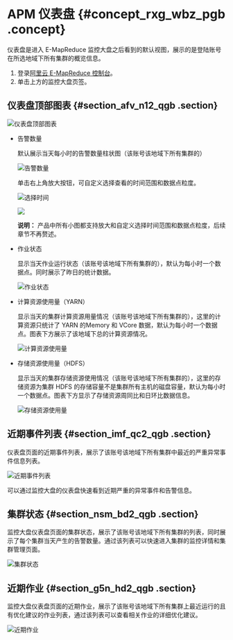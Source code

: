 # APM 仪表盘 {#concept_rxg_wbz_pgb .concept}

仪表盘是进入 E-MapReduce 监控大盘之后看到的默认视图，展示的是登陆账号在所选地域下所有集群的概览信息。

1.  登录[阿里云 E-MapReduce 控制台](https://emr.console.aliyun.com/)。
2.  单击上方的监控大盘页签。

## 仪表盘顶部图表 {#section_afv_n12_qgb .section}

![仪表盘顶部图表](http://static-aliyun-doc.oss-cn-hangzhou.aliyuncs.com/assets/img/122847/154996046838433_zh-CN.png)

-   告警数量

    默认展示当天每小时的告警数量柱状图（该账号该地域下所有集群的）

    ![告警数量](http://static-aliyun-doc.oss-cn-hangzhou.aliyuncs.com/assets/img/122847/154996046838434_zh-CN.png)

    单击右上角放大按钮，可自定义选择查看的时间范围和数据点粒度。

    ![选择时间](http://static-aliyun-doc.oss-cn-hangzhou.aliyuncs.com/assets/img/122847/154996046838435_zh-CN.png)

    ![](http://static-aliyun-doc.oss-cn-hangzhou.aliyuncs.com/assets/img/122847/154996046838436_zh-CN.png)

    **说明：** 产品中所有小图都支持放大和自定义选择时间范围和数据点粒度，后续章节不再赘述。

-   作业状态

    显示当天作业运行状态（该账号该地域下所有集群的），默认为每小时一个数据点。同时展示了昨日的统计数据。

    ![作业状态](http://static-aliyun-doc.oss-cn-hangzhou.aliyuncs.com/assets/img/122847/154996046838437_zh-CN.png)

-   计算资源使用量（YARN）

    显示当天的集群计算资源用量情况（该账号该地域下所有集群的），这里的计算资源只统计了 YARN 的Memory 和 VCore 数据，默认为每小时一个数据点。图表下方展示了该地域下总的计算资源情况。

    ![计算资源使用量](http://static-aliyun-doc.oss-cn-hangzhou.aliyuncs.com/assets/img/122847/154996046838438_zh-CN.png)

-   存储资源使用量（HDFS）

    显示当天的集群存储资源使用情况（该账号该地域下所有集群的），这里的存储资源为集群 HDFS 的存储容量不是集群所有主机的磁盘容量，默认为每小时一个数据点。图表下方显示了存储资源周同比和日环比数据信息。

    ![存储资源使用量](http://static-aliyun-doc.oss-cn-hangzhou.aliyuncs.com/assets/img/122847/154996046838439_zh-CN.png)


## 近期事件列表 {#section_imf_qc2_qgb .section}

仪表盘页面的近期事件列表，展示了该账号该地域下所有集群中最近的严重异常事件信息列表。

![近期事件列表](http://static-aliyun-doc.oss-cn-hangzhou.aliyuncs.com/assets/img/122847/154996046838440_zh-CN.png)

可以通过监控大盘的仪表盘快速看到近期严重的异常事件和告警信息。

## 集群状态 {#section_nsm_bd2_qgb .section}

监控大盘仪表盘页面的集群状态，展示了该账号该地域下所有集群的列表，同时展示了每个集群当天产生的告警数量。通过该列表可以快速进入集群的监控详情和集群管理页面。

![集群状态](http://static-aliyun-doc.oss-cn-hangzhou.aliyuncs.com/assets/img/122847/154996046938441_zh-CN.png)

## 近期作业 {#section_g5n_hd2_qgb .section}

监控大盘仪表盘页面的近期作业，展示了该账号该地域下所有集群上最近运行的且有优化建议的作业列表，通过该列表可以查看相关作业的详细优化建议。

![近期作业](http://static-aliyun-doc.oss-cn-hangzhou.aliyuncs.com/assets/img/122847/154996046938442_zh-CN.png)

